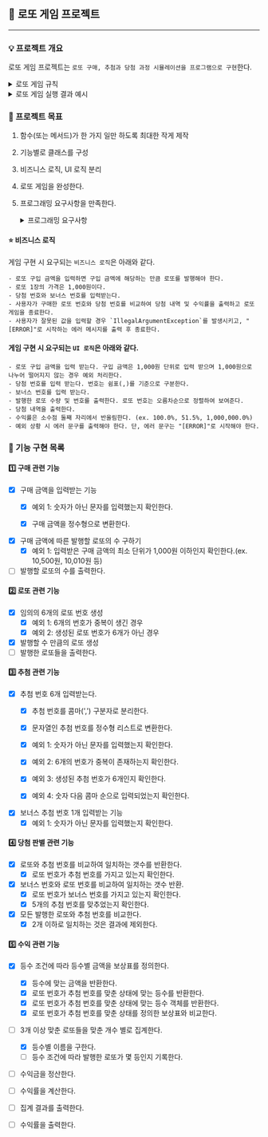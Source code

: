 ## 📌 로또 게임 프로젝트

---

### 💡 프로젝트 개요

로또 게임 프로젝트는 ```로또 구매, 추첨과 당첨 과정 시뮬레이션을 프로그램으로 구현```한다.  
<details>
<summary>로또 게임 규칙</summary>

#### 로또 게임은 ```아래와 같은 규칙```으로 진행된다.  
```
- 로또 번호의 숫자 범위는 1~45까지이다.
- 1개의 로또를 발행할 때 중복되지 않는 6개의 숫자를 뽑는다.
- 당첨 번호 추첨 시 중복되지 않는 숫자 6개와 보너스 번호 1개를 뽑는다.
- 당첨은 1등부터 5등까지 있다. 당첨 기준과 금액은 아래와 같다.
    - 1등: 6개 번호 일치 / 2,000,000,000원
    - 2등: 5개 번호 + 보너스 번호 일치 / 30,000,000원
    - 3등: 5개 번호 일치 / 1,500,000원
    - 4등: 4개 번호 일치 / 50,000원
    - 5등: 3개 번호 일치 / 5,000원
```
</details>

<details>
<summary>로또 게임 실행 결과 예시</summary>

#### 실행 결과 예시

```
구입금액을 입력해 주세요.
8000

8개를 구매했습니다.
[8, 21, 23, 41, 42, 43] 
[3, 5, 11, 16, 32, 38] 
[7, 11, 16, 35, 36, 44] 
[1, 8, 11, 31, 41, 42] 
[13, 14, 16, 38, 42, 45] 
[7, 11, 30, 40, 42, 43] 
[2, 13, 22, 32, 38, 45] 
[1, 3, 5, 14, 22, 45]

당첨 번호를 입력해 주세요.
1,2,3,4,5,6

보너스 번호를 입력해 주세요.
7

당첨 통계
---
3개 일치 (5,000원) - 1개
4개 일치 (50,000원) - 0개
5개 일치 (1,500,000원) - 0개
5개 일치, 보너스 볼 일치 (30,000,000원) - 0개
6개 일치 (2,000,000,000원) - 0개
총 수익률은 62.5%입니다.
```
</details>

### 🚩 프로젝트 목표
1. 함수(또는 메서드)가 한 가지 일만 하도록 최대한 작게 제작 
2. 기능별로 클래스를 구성
3. 비즈니스 로직, UI 로직 분리
4. 로또 게임을 완성한다. 
5. 프로그래밍 요구사항을 만족한다.
   <details>
    <summary>프로그래밍 요구사항</summary>
   
    ## 🎯 프로그래밍 요구 사항
   - JDK 11 버전에서 실행 가능해야 한다. **JDK 11에서 정상적으로 동작하지 않을 경우 0점 처리한다.**
   - 프로그램 실행의 시작점은 `Application`의 `main()`이다.
   - `build.gradle` 파일을 변경할 수 없고, 외부 라이브러리를 사용하지 않는다.
   - [Java 코드 컨벤션](https://github.com/woowacourse/woowacourse-docs/tree/master/styleguide/java) 가이드를 준수하며 프로그래밍한다.
   - 프로그램 종료 시 `System.exit()`를 호출하지 않는다.
   - 프로그램 구현이 완료되면 `ApplicationTest`의 모든 테스트가 성공해야 한다. **테스트가 실패할 경우 0점 처리한다.**
   - 프로그래밍 요구 사항에서 달리 명시하지 않는 한 파일, 패키지 이름을 수정하거나 이동하지 않는다.
   - indent(인덴트, 들여쓰기) depth를 3이 넘지 않도록 구현한다. 2까지만 허용한다.
       - 예를 들어 while문 안에 if문이 있으면 들여쓰기는 2이다.
       - 힌트: indent(인덴트, 들여쓰기) depth를 줄이는 좋은 방법은 함수(또는 메서드)를 분리하면 된다.
   - 3항 연산자를 쓰지 않는다.
   - 함수(또는 메서드)가 한 가지 일만 하도록 최대한 작게 만들어라.
   - JUnit 5와 AssertJ를 이용하여 본인이 정리한 기능 목록이 정상 동작함을 테스트 코드로 확인한다.

    ### 추가된 요구 사항

   - 함수(또는 메서드)의 길이가 15라인을 넘어가지 않도록 구현한다.
       - 함수(또는 메서드)가 한 가지 일만 잘 하도록 구현한다.
     - else 예약어를 쓰지 않는다.
         - 힌트: if 조건절에서 값을 return하는 방식으로 구현하면 else를 사용하지 않아도 된다.
         - else를 쓰지 말라고 하니 switch/case로 구현하는 경우가 있는데 switch/case도 허용하지 않는다.
     - Java Enum을 적용한다.
     - 도메인 로직에 단위 테스트를 구현해야 한다. 단, UI(System.out, System.in, Scanner) 로직은 제외한다.
         - 핵심 로직을 구현하는 코드와 UI를 담당하는 로직을 분리해 구현한다.
         - 단위 테스트 작성이 익숙하지 않다면 `test/java/lotto/LottoTest`를 참고하여 학습한 후 테스트를 구현한다.
         </details>

#### ⭐ 비즈니스 로직
게임 구현 시 요구되는 ```비즈니스 로직```은 아래와 같다.

    - 로또 구입 금액을 입력하면 구입 금액에 해당하는 만큼 로또를 발행해야 한다.
    - 로또 1장의 가격은 1,000원이다.
    - 당첨 번호와 보너스 번호를 입력받는다.
    - 사용자가 구매한 로또 번호와 당첨 번호를 비교하여 당첨 내역 및 수익률을 출력하고 로또 게임을 종료한다.
    - 사용자가 잘못된 값을 입력할 경우 `IllegalArgumentException`를 발생시키고, "[ERROR]"로 시작하는 에러 메시지를 출력 후 종료한다.

#### 게임 구현 시 요구되는 ```UI 로직```은 아래와 같다.

    - 로또 구입 금액을 입력 받는다. 구입 금액은 1,000원 단위로 입력 받으며 1,000원으로 나누어 떨어지지 않는 경우 예외 처리한다.
    - 당첨 번호를 입력 받는다. 번호는 쉼표(,)를 기준으로 구분한다.
    - 보너스 번호를 입력 받는다.
    - 발행한 로또 수량 및 번호를 출력한다. 로또 번호는 오름차순으로 정렬하여 보여준다.
    - 당첨 내역을 출력한다.
    - 수익률은 소수점 둘째 자리에서 반올림한다. (ex. 100.0%, 51.5%, 1,000,000.0%)
    - 예외 상황 시 에러 문구를 출력해야 한다. 단, 에러 문구는 "[ERROR]"로 시작해야 한다.


### 🔅 기능 구현 목록

#### 1️⃣ 구매 관련 기능

  - [X] 구매 금액을 입력받는 기능
    - [X] 예외 1: 숫자가 아닌 문자를 입력했는지 확인한다.
    - [X] 구매 금액을 정수형으로 변환한다.<br>


  - [X] 구매 금액에 따른 발행할 로또의 수 구하기
    - [X] 예외 1: 입력받은 구매 금액의 최소 단위가 1,000원 이하인지 확인한다.(ex. 10,500원, 10,010원 등)
  - [ ] 발행할 로또의 수를 출력한다.

#### 2️⃣  로또 관련 기능
- [X] 임의의 6개의 로또 번호 생성
  - [X] 예외 1: 6개의 번호가 중복이 생긴 경우
  - [X] 예외 2: 생성된 로또 번호가 6개가 아닌 경우
- [X] 발행할 수 만큼의 로또 생성
- [ ] 발행한 로또들을 출력한다.

#### 3️⃣  추첨 관련 기능
- [X] 추첨 번호 6개 입력받는다.
  - [X] 추첨 번호를 콤마(',') 구분자로 분리한다.
  - [X] 문자열인 추첨 번호를 정수형 리스트로 변환한다.
  - [X] 예외 1: 숫자가 아닌 문자를 입력했는지 확인한다.
  - [X] 예외 2: 6개의 번호가 중복이 존재하는지 확인한다.
  - [X] 예외 3: 생성된 추첨 번호가 6개인지 확인한다.
  - [X] 예외 4: 숫자 다음 콤마 순으로 입력되었는지 확인한다.<br>


- [X] 보너스 추첨 번호 1개 입력받는 기능
  - [X] 예외 1: 숫자가 아닌 문자를 입력했는지 확인한다.

#### 4️⃣  당첨 판별 관련 기능
- [X] 로또와 추첨 번호를 비교하여 일치하는 갯수를 반환한다.
  - [X] 로또 번호가 추첨 번호를 가지고 있는지 확인한다.
- [X] 보너스 번호와 로또 번호를 비교하여 일치하는 갯수 반환.
  - [X] 로또 번호가 보너스 번호를 가지고 있는지 확인한다.
  - [X] 5개의 추첨 번호를 맞추었는지 확인한다.
- [X] 모든 발행한 로또와 추첨 번호를 비교한다.
  - [X] 2개 이하로 일치하는 것은 결과에 제외한다.

#### 5️⃣  수익 관련 기능
- [X] 등수 조건에 따라 등수별 금액을 보상표를 정의한다.
    - [X] 등수에 맞는 금액을 반환한다.
    - [X] 로또 번호가 추첨 번호를 맞춘 상태에 맞는 등수를 반환한다.
    - [X] 로또 번호가 추첨 번호를 맞춘 상태에 맞는 등수 객체를 반환한다.
    - [X] 로또 번호가 추첨 번호를 맞춘 상태를 정의한 보상표와 비교한다. 

- [ ] 3개 이상 맞춘 로또들을 맞춘 개수 별로 집계한다.
  - [X] 등수별 이름을 구한다.
  - [ ] 등수 조건에 따라 발행한 로또가 몇 등인지 기록한다.
- [ ] 수익금을 정산한다.
- [ ] 수익률을 계산한다.
- [ ] 집계 결과를 출력한다.
- [ ] 수익률을 출력한다.

